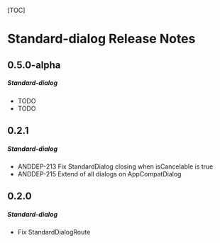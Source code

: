 [TOC]
# Standard-dialog Release Notes
## 0.5.0-alpha
##### Standard-dialog
* TODO
* TODO
## 0.2.1
##### Standard-dialog
* ANDDEP-213 Fix StandardDialog closing when isCancelable is true
* ANDDEP-215 Extend of all dialogs on AppCompatDialog
## 0.2.0
##### Standard-dialog
* Fix StandardDialogRoute